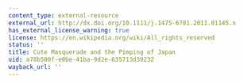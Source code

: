 ```yaml
---
content_type: external-resource
external_url: http://dx.doi.org/10.1111/j.1475-6781.2011.01145.x
has_external_license_warning: true
license: https://en.wikipedia.org/wiki/All_rights_reserved
status: ''
title: Cute Masquerade and the Pimping of Japan
uid: a78b500f-e0be-41ba-9d2e-635713d39232
wayback_url: ''
---
```

